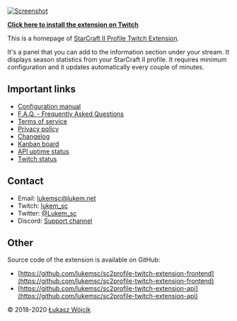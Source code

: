 [![Screenshot](https://sc2pte.lukem.net/images/sc2pte-img.jpg)](https://www.twitch.tv/ext/wg56zk271bqja047pknv3pk65m0rbr)

**[Click here to install the extension on Twitch](https://www.twitch.tv/ext/wg56zk271bqja047pknv3pk65m0rbr)**

This is a homepage of [StarCraft II Profile Twitch Extension](https://www.twitch.tv/ext/wg56zk271bqja047pknv3pk65m0rbr).

It's a panel that you can add to the information section under your stream. It displays season statistics from your StarCraft II profile. It requires minimum configuration and it updates automatically every couple of minutes.

## Important links

* [Configuration manual](./howto/)
* [F.A.Q. - Frequently Asked Questions](./faq/)
* [Terms of service](./tos/)
* [Privacy policy](./privacy/)
* [Changelog](./changelog/)
* [Kanban board](https://github.com/orgs/lukemnet/projects/1)
* [API uptime status](https://sc2pte-status.lukem.net/)
* [Twitch status](https://twitchstatus.com/)

## Contact

* Email: [lukemsc@lukem.net](mailto:lukemsc@lukem.net)
* Twitch: [lukem_sc](http://twitch.tv/lukem_sc)
* Twitter: [@Lukem_sc](http://twitter.com/lukem_sc)
* Discord: [Support channel](http://discord.gg/MTcWc4p)

## Other

Source code of the extension is available on GitHub:

* [https://github.com/lukemsc/sc2profile-twitch-extension-frontend](https://github.com/lukemsc/sc2profile-twitch-extension-frontend)
* [https://github.com/lukemsc/sc2profile-twitch-extension-api](https://github.com/lukemsc/sc2profile-twitch-extension-api)

&copy; 2018-2020 [Łukasz Wójcik](https://www.lukaszwojcik.net)
